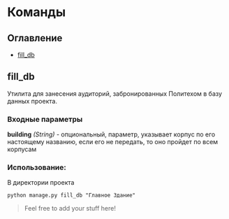 # Команды

## Оглавление
 + [fill_db](#fill_db)


## fill_db 
Утилита для занесения аудиторий, забронированных Политехом в базу данных проекта.

### Входные параметры
**building** *(String)* - опциональный, параметр, указывает корпус по его настоящему названию, если его не передать, то оно пройдет по всем корпусам

### Использование:
В директории проекта
~~~
python manage.py fill_db "Главное Здание"
~~~
>Feel free to add your stuff here!
